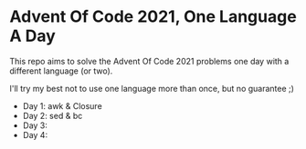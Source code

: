 # Advent Of Code 2021, One Language A Day

This repo aims to solve the Advent Of Code 2021 problems one day with a different language (or two).

I'll try my best not to use one language more than once, but no guarantee ;)

* Day 1: awk & Closure
* Day 2: sed & bc
* Day 3:
* Day 4:

